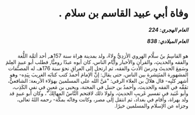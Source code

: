 <h1 dir="rtl">وفاة أبي عبيد القاسم بن سلام .</h1>

<h5 dir="rtl">العام الهجري:  224

العام الميلادي: 838

</h5>

<p dir="rtl">هو القاسِمُ بنُ سلَّام الهروي الأزدِيُّ ولاءً، ولد بمدينة هراة سنة 157هـ, أحد أئمَّة اللُّغة والفقه والحديثِ، والقرآن والأخبار وأيَّام الناس، كان أبوه عبدًا روميًّا, فطلب أبو عبيدٍ العِلمَ وسَمِعَ الحديثَ ودرسَ الأدبَ والفقه، ثم ارتحل إلى العراقِ نحوَ سنة 176هـ، له المصنَّفات المشهورة المنَتِشرة بين الناس، حتى يقال: إنَّ الإمامَ أحمدَ كتب كتابَه الغريبَ بِيَدِه- وهو أشهر كتُبِه- قال هلالُ بن العلاء الرقي: "مَنَّ الله على المسلمينَ بهؤلاء الأربعة: الشافعيُّ، تفَقَّه في الفقه والحديث، وأحمدُ بن حنبل في المحنة، ويحيى بن مَعينٍ في نفي الكَذِب، وأبو عُبَيد في تفسيرِ غَريبِ الحديثِ، ولولا ذلك لاقتحم النَّاسُ المهالِكَ"، وكان أبو عبيدٍ قد ولد بهراة، وأقام في بغداد، ثم انتقل إلى مصر، وكانت وفاتُه بمكَّة- رحمه اللهُ تعالى، وجزاه عن الإسلام والمسلمين خيرًا.</p></br>
